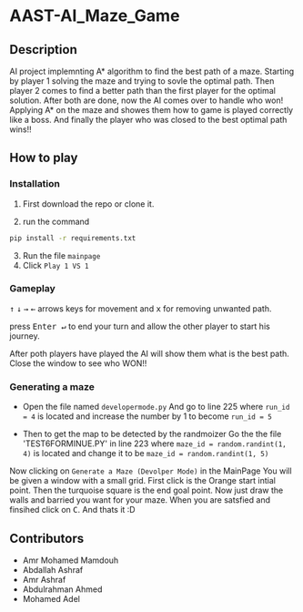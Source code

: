 # AAST-AI_Maze_Game

## Description

AI project implemnting A* algorithm to find the best path of a maze.
Starting by player 1 solving the maze and trying to sovle the optimal path. Then player 2 comes to find a better path than the first player for the optimal solution.
After both are done, now the AI comes over to handle who won! Applying A* on the maze and showes them how to game is played correctly like a boss. And finally the player who was closed to the best optimal path wins!!

## How to play

### Installation

1. First download the repo or clone it.

2. run the command 

```bash
pip install -r requirements.txt 
```
3. Run the file `mainpage`
4. Click `Play 1 VS 1`

### Gameplay

<kbd>↑</kbd> <kbd>↓</kbd> <kbd>→</kbd> <kbd>←</kbd> arrows keys for movement and <kbd>x</kbd> for removing unwanted path.

press <kbd>Enter ↵</kbd> to end your turn and allow the other player to start his journey.

After poth players have played the AI will show them what is the best path. Close the window to see who WON!!

### Generating a maze

- Open the file named `developermode.py`
And go to line 225 where `run_id = 4` is located and increase the number by 1 to become `run_id = 5`

- Then to get the map to be detected by the randmoizer Go the the file 'TEST6FORMINUE.PY' in line 223 where `maze_id = random.randint(1, 4)` is located and change it to be `maze_id = random.randint(1, 5)`


Now clicking on `Generate a Maze (Devolper Mode)` in the MainPage
You will be given a window with a small grid. First click is the Orange start intial point. Then the turquoise square is the end goal point.
Now just draw the walls and barried you want for your maze. When you are satsfied and finsihed click on <kbd>C</kbd>.
And thats it :D


## Contributors
- <a link="https://github.com/MAMDOUHjr">Amr Mohamed Mamdouh</a>
- <a link="https://github.com/abdallahashraf120">Abdallah Ashraf</a>
- <a link="https://github.com/AmrEL3taaL">Amr Ashraf</a>
- <a link="https://github.com/DevAbdoTolba">Abdulrahman Ahmed</a>
- <a link="">Mohamed Adel</a>
